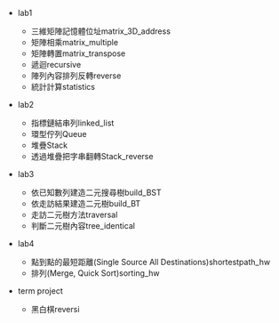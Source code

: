 - lab1
  - 三維矩陣記憶體位址matrix_3D_address
  - 矩陣相乘matrix_multiple
  - 矩陣轉置matrix_transpose
  - 遞迴recursive
  - 陣列內容排列反轉reverse
  - 統計計算statistics

- lab2
  - 指標鏈結串列linked_list
  - 環型佇列Queue
  - 堆疊Stack
  - 透過堆疊把字串翻轉Stack_reverse

- lab3
  - 依已知數列建造二元搜尋樹build_BST
  - 依走訪結果建造二元樹build_BT
  - 走訪二元樹方法traversal
  - 判斷二元樹內容tree_identical

- lab4
  - 點到點的最短距離(Single Source All Destinations)shortestpath_hw
  - 排列(Merge, Quick Sort)sorting_hw

- term project
  - 黑白棋reversi
